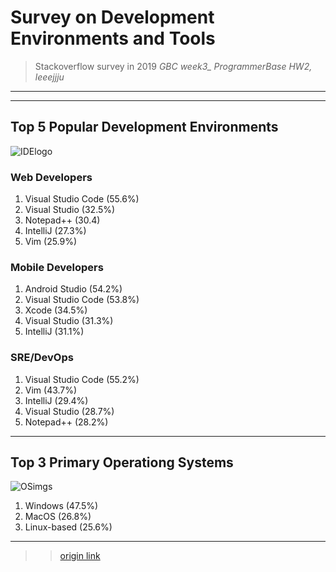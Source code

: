 # Survey on Development Environments and Tools 
> Stackoverflow survey in 2019
> *GBC week3_ ProgrammerBase HW2, leeejjju*


---
---
## Top 5 Popular Development Environments
![IDElogo](https://www.sonarlint.org/static/ides-grouped-gray.a7afc460.svg)


### Web Developers


1. Visual Studio Code (55.6%)
2. Visual Studio (32.5%)
3. Notepad++ (30.4)
4. IntelliJ (27.3%)
5. Vim (25.9%)


### Mobile Developers


1. Android Studio (54.2%)
2. Visual Studio Code (53.8%)
3. Xcode (34.5%)
4. Visual Studio (31.3%)
5. IntelliJ (31.1%)


### SRE/DevOps


1. Visual Studio Code (55.2%)
2. Vim (43.7%)
3. IntelliJ (29.4%)
4. Visual Studio (28.7%)
5. Notepad++ (28.2%)


---


## Top 3 Primary Operationg Systems
![OSimgs](https://velog.velcdn.com/images/gil0127/post/29973032-1228-4a16-b4bd-8bfca544d831/%EC%82%BC%EB%8C%80%EC%9E%A5.PNG)

1. Windows (47.5%)
2. MacOS (26.8%)
3. Linux-based (25.6%)


---


>> [origin link](https://insights.stackoverflow.com/survey/2019#development-environments-and-tools)
